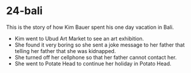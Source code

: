 # 24-bali

This is the story of how Kim Bauer spent his one day vacation in Bali.


* Kim went to Ubud Art Market to see an art exhibition.
* She found it very boring so she sent a joke message to her father that telling her father that she was kidnapped. 
* She turned off her cellphone so that her father cannot contact her. 
* She went to Potate Head to continue her holiday in Potato Head.

